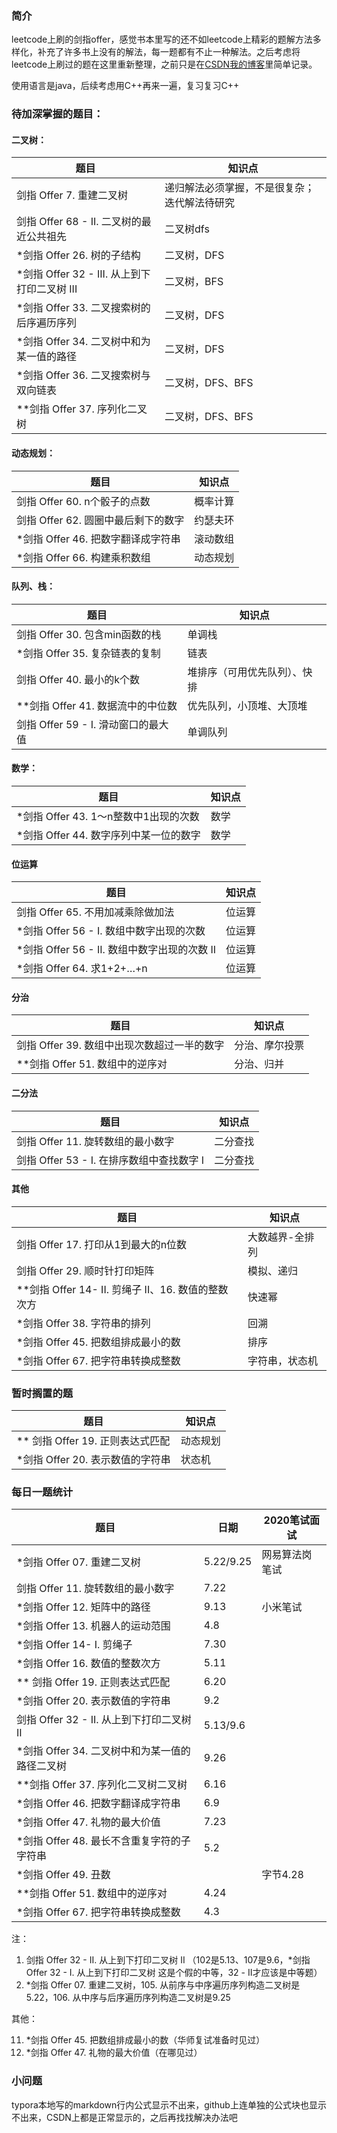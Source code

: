 ### 简介

leetcode上刷的剑指offer，感觉书本里写的还不如leetcode上精彩的题解方法多样化，补充了许多书上没有的解法，每一题都有不止一种解法。之后考虑将leetcode上刷过的题在这里重新整理，之前只是在[CSDN我的博客](https://blog.csdn.net/XunCiy)里简单记录。

使用语言是java，后续考虑用C++再来一遍，复习复习C++

### 待加深掌握的题目：

#### 二叉树：

| 题目                                         | 知识点                                       |
| -------------------------------------------- | -------------------------------------------- |
| 剑指 Offer 7. 重建二叉树                     | 递归解法必须掌握，不是很复杂；迭代解法待研究 |
| 剑指 Offer 68 - II. 二叉树的最近公共祖先     | 二叉树dfs                                    |
| *剑指 Offer 26. 树的子结构                   | 二叉树，DFS                                  |
| *剑指 Offer 32 - III. 从上到下打印二叉树 III | 二叉树，BFS                                  |
| *剑指 Offer 33. 二叉搜索树的后序遍历序列     | 二叉树，DFS                                  |
| *剑指 Offer 34. 二叉树中和为某一值的路径     | 二叉树，DFS                                  |
| *剑指 Offer 36. 二叉搜索树与双向链表         | 二叉树，DFS、BFS                             |
| **剑指 Offer 37. 序列化二叉树                | 二叉树，DFS、BFS                             |

#### 动态规划：

| 题目                                | 知识点   |
| ----------------------------------- | -------- |
| 剑指 Offer 60. n个骰子的点数        | 概率计算 |
| 剑指 Offer 62. 圆圈中最后剩下的数字 | 约瑟夫环 |
| *剑指 Offer 46. 把数字翻译成字符串  | 滚动数组 |
| *剑指 Offer 66. 构建乘积数组        | 动态规划 |

#### 队列、栈：

| 题目                                | 知识点                       |
| ----------------------------------- | ---------------------------- |
| 剑指 Offer 30. 包含min函数的栈      | 单调栈                       |
| *剑指 Offer 35. 复杂链表的复制      | 链表                         |
| 剑指 Offer 40. 最小的k个数          | 堆排序（可用优先队列）、快排 |
| **剑指 Offer 41. 数据流中的中位数   | 优先队列，小顶堆、大顶堆     |
| 剑指 Offer 59 - I. 滑动窗口的最大值 | 单调队列                     |

#### 数学：

| 题目                                   | 知识点 |
| -------------------------------------- | ------ |
| *剑指 Offer 43. 1～n整数中1出现的次数  | 数学   |
| *剑指 Offer 44. 数字序列中某一位的数字 | 数学   |

#### 位运算

| 题目                                         | 知识点 |
| -------------------------------------------- | ------ |
| 剑指 Offer 65. 不用加减乘除做加法            | 位运算 |
| *剑指 Offer 56 - I. 数组中数字出现的次数     | 位运算 |
| *剑指 Offer 56 - II. 数组中数字出现的次数 II | 位运算 |
| *剑指 Offer 64. 求1+2+…+n                    | 位运算 |

#### 分治

| 题目                                        | 知识点         |
| ------------------------------------------- | -------------- |
| 剑指 Offer 39. 数组中出现次数超过一半的数字 | 分治、摩尔投票 |
| **剑指 Offer 51. 数组中的逆序对             | 分治、归并     |

#### 二分法

| 题目                                      | 知识点   |
| ----------------------------------------- | -------- |
| 剑指 Offer 11. 旋转数组的最小数字         | 二分查找 |
| 剑指 Offer 53 - I. 在排序数组中查找数字 I | 二分查找 |

#### 其他

| 题目                                               | 知识点          |
| -------------------------------------------------- | --------------- |
| 剑指 Offer 17. 打印从1到最大的n位数                | 大数越界-全排列 |
| 剑指 Offer 29. 顺时针打印矩阵                      | 模拟、递归      |
| **剑指 Offer 14- II. 剪绳子 II、16. 数值的整数次方 | 快速幂          |
| *剑指 Offer 38. 字符串的排列                       | 回溯            |
| *剑指 Offer 45. 把数组排成最小的数                 | 排序            |
| *剑指 Offer 67. 把字符串转换成整数                 | 字符串，状态机  |



### 暂时搁置的题

| 题目                             | 知识点   |
| -------------------------------- | -------- |
| ** 剑指 Offer 19. 正则表达式匹配 | 动态规划 |
| *剑指 Offer 20. 表示数值的字符串 | 状态机   |



### 每日一题统计

| 题目                                           | 日期      | 2020笔试面试   |
| ---------------------------------------------- | --------- | -------------- |
| *剑指 Offer 07. 重建二叉树                     | 5.22/9.25 | 网易算法岗笔试 |
| 剑指 Offer 11. 旋转数组的最小数字              | 7.22      |                |
| *剑指 Offer 12. 矩阵中的路径                   | 9.13      | 小米笔试       |
| *剑指 Offer 13. 机器人的运动范围               | 4.8       |                |
| *剑指 Offer 14- I. 剪绳子                      | 7.30      |                |
| *剑指 Offer 16. 数值的整数次方                 | 5.11      |                |
| ** 剑指 Offer 19. 正则表达式匹配               | 6.20      |                |
| *剑指 Offer 20. 表示数值的字符串               | 9.2       |                |
| 剑指 Offer 32 - II. 从上到下打印二叉树 II      | 5.13/9.6  |                |
| *剑指 Offer 34. 二叉树中和为某一值的路径二叉树 | 9.26      |                |
| **剑指 Offer 37. 序列化二叉树二叉树            | 6.16      |                |
| *剑指 Offer 46. 把数字翻译成字符串             | 6.9       |                |
| *剑指 Offer 47. 礼物的最大价值                 | 7.23      |                |
| *剑指 Offer 48. 最长不含重复字符的子字符串     | 5.2       |                |
| *剑指 Offer 49. 丑数                           |           | 字节4.28       |
| **剑指 Offer 51. 数组中的逆序对                | 4.24      |                |
| *剑指 Offer 67. 把字符串转换成整数             | 4.3       |                |

注：

1. 剑指 Offer 32 - II. 从上到下打印二叉树 II （102是5.13、107是9.6，*剑指 Offer 32 - I. 从上到下打印二叉树 这是个假的中等，32 - II才应该是中等题）
2. *剑指 Offer 07. 重建二叉树，105. 从前序与中序遍历序列构造二叉树是5.22，106. 从中序与后序遍历序列构造二叉树是9.25



其他：

11. *剑指 Offer 45. 把数组排成最小的数（华师复试准备时见过）
12. *剑指 Offer 47. 礼物的最大价值（在哪见过）



### 小问题

typora本地写的markdown行内公式显示不出来，github上连单独的公式块也显示不出来，CSDN上都是正常显示的，之后再找找解决办法吧

